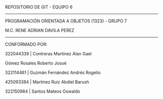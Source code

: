 REPOSITORIO DE GIT - EQUIPO 6

-----------------------------------------------------

PROGRAMACIÓN ORIENTADA A OBJETOS (1323) - GRUPO 7  

M.C. RENE ADRIAN DAVILA PEREZ

-----------------------------------------------------


CONFORMADO POR:  


322044339 | Contreras Martínez Alan Gael  

Gómez Rosales Roberto Josué  

322114461 | Guzmán Fernández Andrés Rogelio   

425093384 | Martínez Ruiz Abdiel Barush  

322150984 | Santos Mateos Oswaldo  

